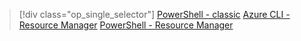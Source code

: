 > [!div class="op_single_selector"]
> [PowerShell - classic](../articles/dns/dns-reverse-dns-record-operations-classic-ps.md)
> [Azure CLI - Resource Manager](../articles/dns/dns-reverse-dns-record-operations-cli.md)
> [PowerShell - Resource Manager](../articles/dns/dns-reverse-dns-record-operations-ps.md)
> 
> 

<!-----------HONumber=AcomDC_0330_2016-->